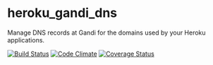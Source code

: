 heroku_gandi_dns
================

Manage DNS records at Gandi for the domains used by your Heroku applications.

[![Build Status](https://travis-ci.org/robmckinnon/heroku_gandi_dns.png?branch=master)](https://travis-ci.org/robmckinnon/heroku_gandi_dns)
[![Code Climate](https://codeclimate.com/github/robmckinnon/heroku_gandi_dns.png)](https://codeclimate.com/github/robmckinnon/heroku_gandi_dns)
[![Coverage Status](https://coveralls.io/repos/robmckinnon/heroku_gandi_dns/badge.png?branch=master)](https://coveralls.io/r/robmckinnon/heroku_gandi_dns?branch=master)
